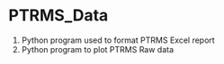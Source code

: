 # PTRMS_Data

1. Python program used to format PTRMS Excel report
2. Python program to plot PTRMS Raw data
